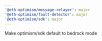 ```yaml
---
'@eth-optimism/message-relayer': major
'@eth-optimism/fault-detector': major
'@eth-optimism/sdk': major
---
```


Make optimism/sdk default to bedrock mode
